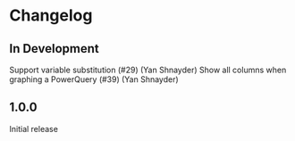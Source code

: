 # Changelog

## In Development

Support variable substitution (#29) (Yan Shnayder)
Show all columns when graphing a PowerQuery (#39) (Yan Shnayder)

## 1.0.0

Initial release
